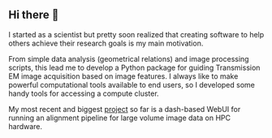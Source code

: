 ## Hi there 👋

<!--
**martinschorb/martinschorb** is a ✨ _special_ ✨ repository because its `README.md` (this file) appears on your GitHub profile.

Here are some ideas to get you started:

- 🔭 I’m currently working on ...
- 🌱 I’m currently learning ...
- 👯 I’m looking to collaborate on ...
- 🤔 I’m looking for help with ...
- 💬 Ask me about ...
- 📫 How to reach me: ...
- 😄 Pronouns: ...
- ⚡ Fun fact: ...
-->

I started as a scientist but pretty soon realized that creating software to help others achieve their research goals is my main motivation.

From simple data analysis (geometrical relations) and image processing scripts, this lead me to develop a Python package for guiding Transmission EM image acquisition based on image features.
I always like to make powerful computational tools available to end users, so I developed some handy tools for accessing a compute cluster.

My most recent and biggest [project](https://git.embl.de/schorb/volumealign) so far is a dash-based WebUI for running an alignment pipeline for large volume image data on HPC hardware.
